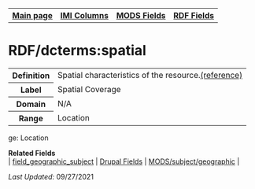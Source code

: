 <!DOCTYPE html>
<html>

<body>
<table style="width:100%">
  <tr>
    <th><a href="index.md">Main page</a></th>
	<th><a href="IMI.md">IMI Columns</a></th>
    <th><a href="MODS.md">MODS Fields</a></th>
    <th><a href="RDF.md">RDF Fields</a></th>
  </tr>
</table>

<h1>RDF/dcterms:spatial</h1>
<table>
<tr>
	<th>Definition</th>
	<td>Spatial characteristics of the resource.<a href="https://www.dublincore.org/specifications/dublin-core/dcmi-terms/#http://purl.org/dc/terms/spatial">(reference)</a></td>
</tr>
<tr>
	<th>Label</th>
	<td>Spatial Coverage</td>
</tr>
<tr>
	<th>Domain</th>
	<td>N/A</td>
</tr>
<tr>
	<th>Range</th>
	<td>Location</td>
</tr>
</table>ge:  Location</dd>
</dl>
<dl>
	<dt><b>Related Fields</b></dt>
		| <a href="field_geographic_subject.md">field_geographic_subject</a> | 
		<a href="DrupalFields.md#geographic-subject">Drupal Fields</a> | 
		<a href="mods.subject_geographic.md">MODS/subject/geographic</a> |
</dl>
<p><i>Last Updated: </i>09/27/2021</p>
</body>
</html>
